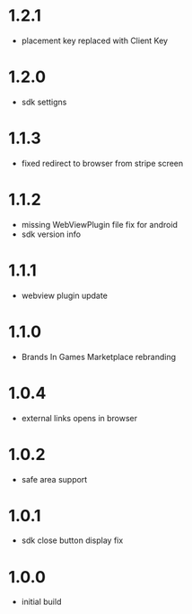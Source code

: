 # 1.2.1
- placement key replaced with Client Key

# 1.2.0
- sdk settigns

# 1.1.3
- fixed redirect to browser from stripe screen

# 1.1.2
- missing WebViewPlugin file fix for android
- sdk version info

# 1.1.1
- webview plugin update

# 1.1.0
- Brands In Games Marketplace rebranding

# 1.0.4
- external links opens in browser

# 1.0.2
- safe area support

# 1.0.1
- sdk close button display fix

# 1.0.0
- initial build